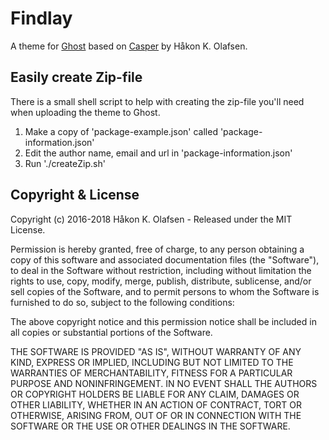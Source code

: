 # Findlay

A theme for [Ghost](http://github.com/tryghost/ghost/) based on [Casper](http://github.com/tryghost/casper/) by Håkon K. Olafsen.

## Easily create Zip-file

There is a small shell script to help with creating the zip-file you'll need when uploading the theme to Ghost.

1. Make a copy of 'package-example.json' called 'package-information.json'
2. Edit the author name, email and url in 'package-information.json'
3. Run './createZip.sh'

## Copyright & License

Copyright (c) 2016-2018 Håkon K. Olafsen - Released under the MIT License.

Permission is hereby granted, free of charge, to any person obtaining a copy of this software and associated documentation files (the "Software"), to deal in the Software without restriction, including without limitation the rights to use, copy, modify, merge, publish, distribute, sublicense, and/or sell copies of the Software, and to permit persons to whom the Software is furnished to do so, subject to the following conditions:

The above copyright notice and this permission notice shall be included in all copies or substantial portions of the Software.

THE SOFTWARE IS PROVIDED "AS IS", WITHOUT WARRANTY OF ANY KIND, EXPRESS OR IMPLIED, INCLUDING BUT NOT LIMITED TO THE WARRANTIES OF MERCHANTABILITY, FITNESS FOR A PARTICULAR PURPOSE AND
NONINFRINGEMENT. IN NO EVENT SHALL THE AUTHORS OR COPYRIGHT HOLDERS BE LIABLE FOR ANY CLAIM, DAMAGES OR OTHER LIABILITY, WHETHER IN AN ACTION OF CONTRACT, TORT OR OTHERWISE, ARISING FROM, OUT OF OR IN CONNECTION WITH THE SOFTWARE OR THE USE OR OTHER DEALINGS IN THE SOFTWARE.
